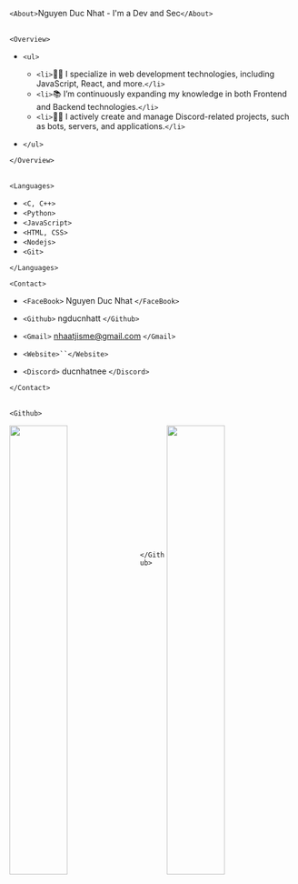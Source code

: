 `<About>`Nguyen Duc Nhat - I'm a Dev and Sec`</About>`
<br><br>

`<Overview>`

- `<ul>`

  - `<li>`👨‍💻 I specialize in web development technologies, including JavaScript, React, and more.`</li>`
  - `<li>`📚 I’m continuously expanding my knowledge in both Frontend and Backend technologies.`</li>`
  - `<li>`💪🏼 I actively create and manage Discord-related projects, such as bots, servers, and applications.`</li>`

- `</ul>`

`</Overview>`
<br><br>

`<Languages>`

- `<C, C++>`
- `<Python>`
- `<JavaScript>`
- `<HTML, CSS>`
- `<Nodejs>`
- `<Git>`

`</Languages>`

`<Contact>`

- `<FaceBook>` Nguyen Duc Nhat `</FaceBook>`

- `<Github>` ngducnhatt `</Github>`

- `<Gmail>` nhaatjisme@gmail.com `</Gmail>`

- ` <Website>``</Website> `

- `<Discord>` ducnhatnee `</Discord>`

`</Contact>`
<br><br>

`<Github>`
<br>
<div>
<img align="left" style="width:45%" src="https://github-readme-stats-sigma-five.vercel.app/api?username=ngducnhatt&show_icons=true&include_all_commits=true&count_private=true&theme=react&line_height=40" />

<img align="right" style="width:45%" src="https://github-readme-stats.vercel.app/api/top-langs/?username=ngducnhatt&theme=react&line_height=40&hide=css"/>
</div>



<br><br><br><br><br><br><br><br><br><br><br><br><br>
`</Github>`
